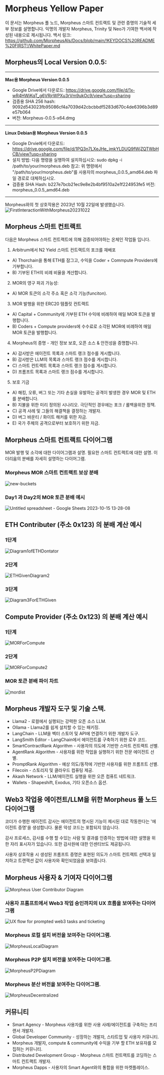 # Morpheus Yellow Paper

이 문서는 Morpheus 풀 노드, Morpheus 스마트 컨트랙트 및 관련 증명의 기술적 세부 정보를 설명합니다. 
익명의 개발자 Morpheus, Trinity 및 Neo가 기여한 백서에 작성된 내용으로 제시됩니다. 백서 링크: https://github.com/MorpheusAIs/Docs/blob/main/!KEYDOCS%20README%20FIRST!/WhitePaper.md

## Morpheus의 Local Version 0.0.5:
---------
**Mac용 Morpheus Version 0.0.5**
- Google Drive에서 다운로드: https://drive.google.com/file/d/1x-wR4HWjKqT_g6VRjrWPXu3rVm9ukOc9/view?usp=sharing
- 검증용 SHA 256 hash: 9092d543023fb95086cf4a7039d42cbcbbdf5283d670c4de6396b3d89e57b064
- 버전: Morpheus-0.0.5-x64.dmg

---------
**Linux Debian용 Morpheus Version 0.0.5**
- Google Drvie에서 다운로드: https://drive.google.com/file/d/1PQ3n7LXeJHe_jmkYLDUQ9fWjZQTWbHCB/view?usp=sharing
- 설치 방법: 다음 명령을 실행하여 설치하십시오:
sudo dpkg -i /path/to/your/morpheus.deb
참고: 위 명령에서 "/path/to/your/morpheus.deb"를 사용자의 morpheus_0.0.5_amd64.deb 파일 경로로 대체하십시오.
- 검증용 SHA Hash:
b227e7bcb21ec9e8e2b4bf9510a2e1f224953fe5
버전: morpheus_0.0.5_amd64.deb
---------

Morpheus와의 첫 상호작용은 2023년 10월 22일에 발생했습니다.
![FirstInteractionWithMorpheus20231022](https://github.com/MorpheusAIs/Morpheus/assets/1563345/35509f3a-4346-4f58-bb60-f7881fd10f7e)

## Morpheus 스마트 컨트랙트
다음은 Morpheus 스마트 컨트랙트에 의해 검증되어야하는 온체인 작업들 입니다.

1. Arbitrum에서 N2 Yield 스마트 컨트랙트의 포크를 재배포
- A) Thorchain을 통해 ETH를 잠그고, 수익을 Coder + Commpute Providers에 기부합니다.
- B) 기부된 ETH의 비례 비율을 계산합니다.

2. MOR의 영구 파괴 가능성:
- A) MOR 토큰의 소각 주소 혹은 소각 기능(funciton).

3. MOR 발행을 위한 ERC20 템플릿 컨트랙트
- A) Capital + Community에 기부된 ETH 수익에 비례하여 매일 MOR 토큰을 발행합니다.
- B) Coders + Compute providers에 수수료로 소각된 MOR에 비례하여 매일 MOR 토큰을 발행합니다.

4. Morpheus의 증명 - 개인 정보 보호, 오픈 소스 & 안전성을 증명합니다.
- A) 감사받은 에이전트 목록과 스마트 랭크 점수를 게시합니다.
- B) 감사받은 LLM의 목록과 스마트 랭크 점수를 게시합니다.
- C) 스마트 컨트랙트 목록과 스마트 랭크 점수를 게시합니다.
- D) 프롬프트 목록과 스마트 랭크 점수를 게시합니다.

5. 보호 기금
- A) 해킹, 오류, 버그 또는 기타 손실을 유발하는 공격이 발생한 경우 MOR 및 ETH를 분배합니다.
- B) 지불을 위한 미리 정의된 시나리오. 극단적인 경우에는 포크 / 롤백을위한 정책.
- C) 공격 사례 및 그들의 해결책을 결정하는 개발자.
- D) 버그 바운티 / 화이트 해커를 위한 자금.
- E) 국가 주체의 공격으로부터 보호하기 위한 자금.

## Morpheus 스마트 컨트랙트 다이어그램
MOR 발행 및 소각에 대한 다이어그램과 설명.
필요한 스마트 컨트랙트에 대한 설명.
이더리움의 분배를 자세히 설명하는 다이어그램.

### Morpheus MOR 스마트 컨트랙트 보상 분배
![new-buckets](https://github.com/SmartAgentProtocol/SmartAgents/assets/76454555/cd57bae7-2a56-4a55-bf3e-1f810f3fba9c)

### Day1 과 Day2의 MOR 토큰 분배 예시
![Untitled spreadsheet - Google Sheets 2023-10-15 13-28-08](https://github.com/MorpheusAIs/Morpheus/assets/76454555/6ff7869d-bbd6-46b5-8673-6a59b75906e1)

## ETH Contributer (주소 0x123) 의 분배 계산 예시

### 1단계
![Diagram1ofETHDontator](https://github.com/SmartAgentProtocol/SmartAgents/assets/1563345/fead528c-d628-449e-a3a3-2f53904f4a3d)

### 2단계
![ETHGivenDiagram2](https://github.com/MorpheusAIs/Morpheus/assets/1563345/915020e8-d342-48bc-85ee-367de0325680)

### 3단계
![Diagram3ForETHGiven](https://github.com/MorpheusAIs/Morpheus/assets/1563345/a3f455af-56de-4c6b-9688-5b9e91673e5a)

## Compute Provider (주소 0x123) 의 분배 계산 예시

### 1단계
![MORForCompute](https://github.com/SmartAgentProtocol/SmartAgents/assets/1563345/bef69c69-0420-441f-97f0-7e8195844f57)

### 2단계
![MORForCompute2](https://github.com/SmartAgentProtocol/SmartAgents/assets/1563345/a6f30da5-5441-4f0a-be80-c5798f5920cd)

### MOR 토큰 분배 파이 차트
![mordist](https://github.com/MorpheusAIs/Morpheus/assets/76454555/4157efe7-6abf-404a-87f9-a8dc76cd4799)

## Morpheus 개발자 도구 및 기술 스택.
- Llama2 - 로컬에서 실행되는 강력한 오픈 소스 LLM.
- Ollama - Llama2를 쉽게 설치할 수 있는 패키징.
- LangChain - LLM을 벡터 스토어 및 API에 연결하기 위한 개발자 도구.
- LangSmith Editor - LangChain에서 에이전트를 구축하기 위한 로우 코드.
- SmartContractRank Algorithm - 사용자의 의도에 기반한 스마트 컨트랙트 선별.
- AgentRank Algorithm - 사용자를 위한 작업을 실행하기 위한 전문 에이전트 선별.
- PromptRank Algorithm - 예상 의도/동작에 기반한 사용자를 위한 프롬프트 선별.
- Filecoin - 스토리지 및 클라우드 컴퓨팅 제공.
- Akash Network - LLM/에이전트 실행을 위한 오픈 컴퓨트 네트워크.
- Wallets - Shapeshift, Exodus, 기타 오픈소스 옵션.

## Web3 작업용 에이전트/LLM을 위한 Morpheus 풀 노드 다이어그램
코더가 수행한 에이전트 감사는 에이전트의 명시된 기능이 제시된 대로 작동한다는 '에이전트 증명'을 생성합니다. 물론 악성 코드는 포함되지 않습니다.

감사 프로세스, 감사를 수행 할 수있는 사람 및 결과를 인증하는 방법에 대한 설명을 위한 자리 표시자가 있습니다. 또한 감사원에 대한 인센티브도 제공됩니다.

사용자 상호작용 시 생성된 프롬프트 증명은 표현된 의도가 스마트 컨트랙트 선택과 일치하고 트랜잭션 값이 사용자와 확인되었음을 보여줍니다. 

## Morpheus 사용자 & 기여자 다이어그램
![Morpheus User   Contributor Diagram](https://github.com/MorpheusAIs/Morpheus/assets/1563345/2cff8d70-c116-472f-a431-8a82bfa22f9b)

### 사용자 프롬프트에서 Web3 작업 승인까지의 UX 흐름을 보여주는 다이어그램
![UX flow for prompted web3 tasks and ticketing](https://github.com/MorpheusAIs/Morpheus/assets/76454555/942b20fb-d67e-4a57-af2c-cd24a89690a5)

### Morpheus 로컬 설치 버전을 보여주는 다이어그램.
![MorpheusLocalDiagram](https://github.com/SmartAgentProtocol/SmartAgents/assets/1563345/a0564914-cddb-42e4-b0f4-8c2310db6a66)

### Morpheus P2P 설치 버전을 보여주는 다이어그램.
![MorpheusP2PDiagram](https://github.com/SmartAgentProtocol/SmartAgents/assets/1563345/a7eeb31f-3d38-4233-a45f-e9b91ad84ba2)

### Morpheus 분산 버전을 보여주는 다이어그램.
![MorpheusDecentralized](https://github.com/SmartAgentProtocol/SmartAgents/assets/1563345/1699f2de-cc18-42e8-a05c-32b3307baa20)

## 커뮤니티
- Smart Agency - Morpheus 사용자를 위한 사용 사례/에이전트를 구축하는 프리랜서 개발자.
- Global Developer Community - 성장하는 개발자, 스타트업 및 사용자 커뮤니티.
- Morpheus 개발자, compute & community에 수익을 기부 할 ETH 보유자를 모집하는 커뮤니티.
- Distributed Development Group - Morpheus 스마트 컨트랙트를 코딩하는 스마트 컨트랙트 개발자.
- Morpheus Dapps - 사용자의 Smart Agent와의 통합을 위한 마켓플레이스.

